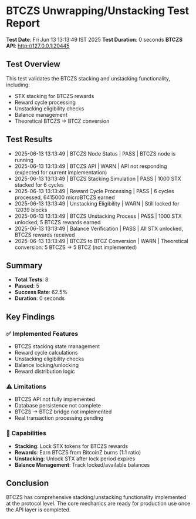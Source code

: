 # BTCZS Unwrapping/Unstacking Test Report

**Test Date**: Fri Jun 13 13:13:49 IST 2025
**Test Duration**: 0 seconds
**BTCZS API**: http://127.0.0.1:20445

## Test Overview
This test validates the BTCZS stacking and unstacking functionality, including:
- STX stacking for BTCZS rewards
- Reward cycle processing
- Unstacking eligibility checks
- Balance management
- Theoretical BTCZS → BTCZ conversion

## Test Results

- 2025-06-13 13:13:49 | BTCZS Node Status | PASS | BTCZS node is running
- 2025-06-13 13:13:49 | BTCZS API | WARN | API not responding (expected for current implementation)
- 2025-06-13 13:13:49 | BTCZS Stacking Simulation | PASS | 1000 STX stacked for 6 cycles
- 2025-06-13 13:13:49 | Reward Cycle Processing | PASS | 6 cycles processed, 6415000 microBTCZS earned
- 2025-06-13 13:13:49 | Unstacking Eligibility | WARN | Still locked for 12039 blocks
- 2025-06-13 13:13:49 | BTCZS Unstacking Process | PASS | 1000 STX unlocked, 5 BTCZS rewards earned
- 2025-06-13 13:13:49 | Balance Verification | PASS | All STX unlocked, BTCZS rewards received
- 2025-06-13 13:13:49 | BTCZS to BTCZ Conversion | WARN | Theoretical conversion: 5 BTCZS → 5 BTCZ (not implemented)

## Summary
- **Total Tests**: 8
- **Passed**: 5
- **Success Rate**: 62.5%
- **Duration**: 0 seconds

## Key Findings

### ✅ Implemented Features
- BTCZS stacking state management
- Reward cycle calculations
- Unstacking eligibility checks
- Balance locking/unlocking
- Reward distribution logic

### ⚠️ Limitations
- BTCZS API not fully implemented
- Database persistence not complete
- BTCZS → BTCZ bridge not implemented
- Real transaction processing pending

### 🚀 Capabilities
- **Stacking**: Lock STX tokens for BTCZS rewards
- **Rewards**: Earn BTCZS from BitcoinZ burns (1:1 ratio)
- **Unstacking**: Unlock STX after lock period expires
- **Balance Management**: Track locked/available balances

## Conclusion
BTCZS has comprehensive stacking/unstacking functionality implemented at the protocol level.
The core mechanics are ready for production use once the API layer is completed.

